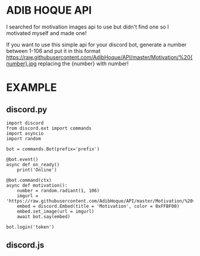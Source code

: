 # ADIB HOQUE API
I searched for motivation images api to use but didn't find one so I motivated myself and made one! 

If you want to use this simple api for your discord bot, generate a number between 1-106 and put it in this format https://raw.githubusercontent.com/AdibHoque/API/master/Motivation/%20{number}.jpg replacing the {number} with number! 

# EXAMPLE 
## discord.py 
```
import discord
from discord.ext import commands
import asyncio 
import random 

bot = commands.Bot(prefix='prefix')

@bot.event()
async def on_ready()
    print('Online')
    
@bot.command(ctx)
async def motivation():
    number = random.radiant(1, 106)
    imgurl = 'https://raw.githubusercontent.com/AdibHoque/API/master/Motivation/%20+number'+'.jpg'
    embed = discord.Embed(title = 'Motivation', color = 0xFFBF00)
    embed.set_image(url = imgurl) 
    await bot.say(embed)
    
bot.login('token') 
```
## discord.js
